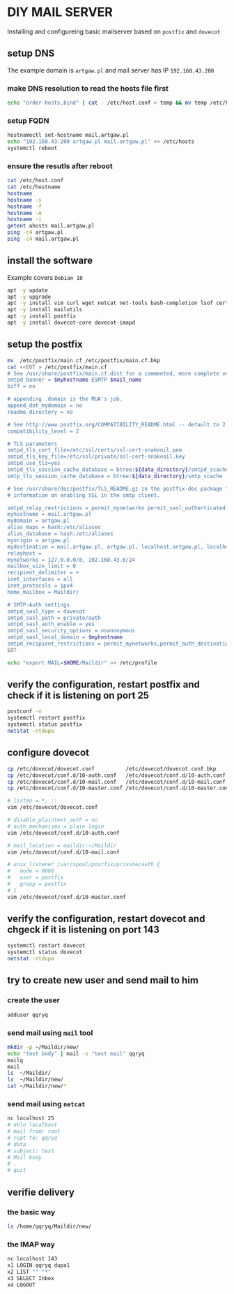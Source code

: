 # DIY MAIL SERVER
Installing and configureing basic mailserver based on `postfix` and `dovecot`

## setup DNS
The example domain is `artgaw.pl` and mail server has IP `192.168.43.200`

### make DNS resolution to read the hosts file first
```bash
echo "order hosts,bind" | cat - /etc/host.conf > temp && mv temp /etc/host.conf
```

### setup FQDN
```bash
hostnamectl set-hostname mail.artgaw.pl
echo "192.168.43.200 artgaw.pl mail.artgaw.pl" >> /etc/hosts
systemctl reboot 
```

### ensure the resutls after reboot 
```bash
cat /etc/host.conf
cat /etc/hostname 
hostname
hostname -s
hostname -f
hostname -A
hostname -i
getent ahosts mail.artgaw.pl
ping -c4 artgaw.pl
ping -c4 mail.artgaw.pl
```

## install the software
Example covers `Debian 10`
```bash
apt -y update
apt -y upgrade
apt -y install vim curl wget netcat net-tools bash-completion lsof certbot
apt -y install mailutils
apt -y install postfix
apt -y install dovecot-core dovecot-imapd
```

## setup the postfix
```bash
mv  /etc/postfix/main.cf /etc/postfix/main.cf.bkp
cat <<EOT > /etc/postfix/main.cf
# See /usr/share/postfix/main.cf.dist for a commented, more complete version
smtpd_banner = $myhostname ESMTP $mail_name
biff = no

# appending .domain is the MUA's job.
append_dot_mydomain = no
readme_directory = no

# See http://www.postfix.org/COMPATIBILITY_README.html -- default to 2 on fresh installs.
compatibility_level = 2

# TLS parameters
smtpd_tls_cert_file=/etc/ssl/certs/ssl-cert-snakeoil.pem
smtpd_tls_key_file=/etc/ssl/private/ssl-cert-snakeoil.key
smtpd_use_tls=yes
smtpd_tls_session_cache_database = btree:${data_directory}/smtpd_scache
smtp_tls_session_cache_database = btree:${data_directory}/smtp_scache

# See /usr/share/doc/postfix/TLS_README.gz in the postfix-doc package for
# information on enabling SSL in the smtp client.

smtpd_relay_restrictions = permit_mynetworks permit_sasl_authenticated defer_unauth_destination
myhostname = mail.artgaw.pl
mydomain = artgaw.pl
alias_maps = hash:/etc/aliases
alias_database = hash:/etc/aliases
myorigin = artgaw.pl
mydestination = mail.artgaw.pl, artgaw.pl, localhost.artgaw.pl, localhost
relayhost = 
mynetworks = 127.0.0.0/8, 192.168.43.0/24
mailbox_size_limit = 0
recipient_delimiter = +
inet_interfaces = all
inet_protocols = ipv4
home_mailbox = Maildir/

# SMTP-Auth settings
smtpd_sasl_type = dovecot
smtpd_sasl_path = private/auth
smtpd_sasl_auth_enable = yes
smtpd_sasl_security_options = noanonymous
smtpd_sasl_local_domain = $myhostname
smtpd_recipient_restrictions = permit_mynetworks,permit_auth_destination,permit_sasl_authenticated,reject
EOT

echo "export MAIL=$HOME/Maildir" >> /etc/profile
```

## verify the configuration, restart postfix and check if it is listening on port 25
```bash
postconf -n
systemctl restart postfix
systemctl status postfix
netstat -ntdupa
```

## configure dovecot 
```bash
cp /etc/dovecot/dovecot.conf          /etc/dovecot/dovecot.conf.bkp
cp /etc/dovecot/conf.d/10-auth.conf   /etc/dovecot/conf.d/10-auth.conf.bkp
cp /etc/dovecot/conf.d/10-mail.conf   /etc/dovecot/conf.d/10-mail.conf.bkp
cp /etc/dovecot/conf.d/10-master.conf /etc/dovecot/conf.d/10-master.conf.bkp

# listen = *, ::
vim /etc/dovecot/dovecot.conf

# disable_plaintext_auth = no
# auth_mechanisms = plain login
vim /etc/dovecot/conf.d/10-auth.conf

# mail_location = maildir:~/Maildir
vim /etc/dovecot/conf.d/10-mail.conf

# unix_listener /var/spool/postfix/private/auth {
#   mode = 0666
#   user = postfix
#   group = postfix
# }
vim /etc/dovecot/conf.d/10-master.conf
```

## verify the configuration, restart dovecot and chgeck if it is listening on port 143
```bash
systemctl restart dovecot
systemctl status dovecot
netstat -ntdupa
```

## try to create new user and send mail to him
### create the user
```bash
adduser qqryq
```

### send mail using `mail` tool
```bash
mkdir -p ~/Maildir/new/
echo "test body" | mail -s "test mail" qqryq
mailq
mail
ls  ~/Maildir/
ls  ~/Maildir/new/
cat ~/Maildir/new/*
```

### send mail using `netcat`
```bash
nc localhost 25
# ehlo localhost
# mail from: root
# rcpt to: qqryq
# data
# subject: test
# Mail body
# .
# quit
```

## verifie delivery
### the basic way
```bash
ls /home/qqryq/Maildir/new/
```

### the IMAP way
```bash
nc localhost 143
x1 LOGIN qqryq dupa1
x2 LIST "" "*"
x3 SELECT Inbox
x4 LOGOUT
```
